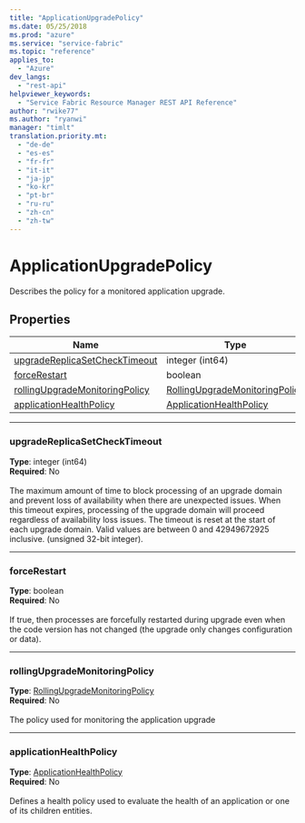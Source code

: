 ```yaml
---
title: "ApplicationUpgradePolicy"
ms.date: 05/25/2018
ms.prod: "azure"
ms.service: "service-fabric"
ms.topic: "reference"
applies_to: 
  - "Azure"
dev_langs: 
  - "rest-api"
helpviewer_keywords: 
  - "Service Fabric Resource Manager REST API Reference"
author: "rwike77"
ms.author: "ryanwi"
manager: "timlt"
translation.priority.mt: 
  - "de-de"
  - "es-es"
  - "fr-fr"
  - "it-it"
  - "ja-jp"
  - "ko-kr"
  - "pt-br"
  - "ru-ru"
  - "zh-cn"
  - "zh-tw"
---
```

# ApplicationUpgradePolicy

Describes the policy for a monitored application upgrade.

## Properties
| Name | Type | Required |
| --- | --- | --- |
| [upgradeReplicaSetCheckTimeout](#upgradereplicasetchecktimeout) | integer (int64) | No |
| [forceRestart](#forcerestart) | boolean | No |
| [rollingUpgradeMonitoringPolicy](#rollingupgrademonitoringpolicy) | [RollingUpgradeMonitoringPolicy](sfrp-2017-07-01-preview-model-rollingupgrademonitoringpolicy.md) | No |
| [applicationHealthPolicy](#applicationhealthpolicy) | [ApplicationHealthPolicy](sfrp-2017-07-01-preview-model-applicationhealthpolicy.md) | No |

____
### upgradeReplicaSetCheckTimeout
__Type__: integer (int64) <br/>
__Required__: No<br/>
<br/>
The maximum amount of time to block processing of an upgrade domain and prevent loss of availability when there are unexpected issues. When this timeout expires, processing of the upgrade domain will proceed regardless of availability loss issues. The timeout is reset at the start of each upgrade domain. Valid values are between 0 and 42949672925 inclusive. (unsigned 32-bit integer).

____
### forceRestart
__Type__: boolean <br/>
__Required__: No<br/>
<br/>
If true, then processes are forcefully restarted during upgrade even when the code version has not changed (the upgrade only changes configuration or data).

____
### rollingUpgradeMonitoringPolicy
__Type__: [RollingUpgradeMonitoringPolicy](sfrp-2017-07-01-preview-model-rollingupgrademonitoringpolicy.md) <br/>
__Required__: No<br/>
<br/>
The policy used for monitoring the application upgrade

____
### applicationHealthPolicy
__Type__: [ApplicationHealthPolicy](sfrp-2017-07-01-preview-model-applicationhealthpolicy.md) <br/>
__Required__: No<br/>
<br/>
Defines a health policy used to evaluate the health of an application or one of its children entities.

